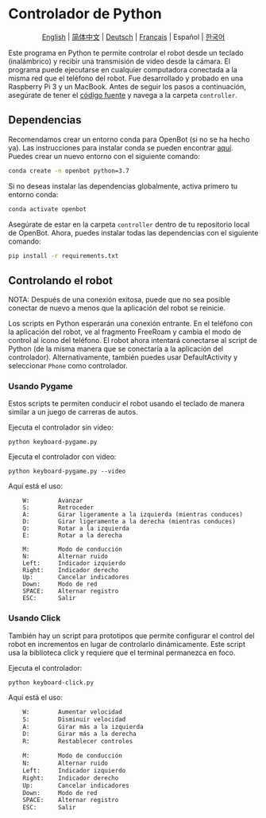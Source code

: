 # Controlador de Python

<p align="center">
  <a href="README.md">English</a> |
  <a href="README.zh-CN.md">简体中文</a> |
  <a href="README.de-DE.md">Deutsch</a> |
  <a href="README.fr-FR.md">Français</a> |
  <span>Español</span> |
  <a href="README.ko-KR.md">한국어</a>
</p>

Este programa en Python te permite controlar el robot desde un teclado (inalámbrico) y recibir una transmisión de video desde la cámara. El programa puede ejecutarse en cualquier computadora conectada a la misma red que el teléfono del robot. Fue desarrollado y probado en una Raspberry Pi 3 y un MacBook. Antes de seguir los pasos a continuación, asegúrate de tener el [código fuente](https://github.com/isl-org/OpenBot#get-the-source-code) y navega a la carpeta `controller`.

## Dependencias

Recomendamos crear un entorno conda para OpenBot (si no se ha hecho ya). Las instrucciones para instalar conda se pueden encontrar [aquí](https://docs.conda.io/projects/conda/en/latest/user-guide/install/). Puedes crear un nuevo entorno con el siguiente comando:

```bash
conda create -n openbot python=3.7
```

Si no deseas instalar las dependencias globalmente, activa primero tu entorno conda:

```bash
conda activate openbot
```

Asegúrate de estar en la carpeta `controller` dentro de tu repositorio local de OpenBot. Ahora, puedes instalar todas las dependencias con el siguiente comando:

```bash
pip install -r requirements.txt
```

## Controlando el robot

NOTA: Después de una conexión exitosa, puede que no sea posible conectar de nuevo a menos que la aplicación del robot se reinicie.

Los scripts en Python esperarán una conexión entrante. En el teléfono con la aplicación del robot, ve al fragmento FreeRoam y cambia el modo de control al ícono del teléfono. El robot ahora intentará conectarse al script de Python (de la misma manera que se conectaría a la aplicación del controlador). Alternativamente, también puedes usar DefaultActivity y seleccionar `Phone` como controlador.

### Usando Pygame

Estos scripts te permiten conducir el robot usando el teclado de manera similar a un juego de carreras de autos.

Ejecuta el controlador sin video:

`python keyboard-pygame.py`

Ejecuta el controlador con video:

`python keyboard-pygame.py --video`

Aquí está el uso:

```
    W:        Avanzar
    S:        Retroceder
    A:        Girar ligeramente a la izquierda (mientras conduces)
    D:        Girar ligeramente a la derecha (mientras conduces)
    Q:        Rotar a la izquierda
    E:        Rotar a la derecha

    M:        Modo de conducción
    N:        Alternar ruido
    Left:     Indicador izquierdo
    Right:    Indicador derecho
    Up:       Cancelar indicadores
    Down:     Modo de red
    SPACE:    Alternar registro
    ESC:      Salir
```

### Usando Click

También hay un script para prototipos que permite configurar el control del robot en incrementos en lugar de controlarlo dinámicamente. Este script usa la biblioteca click y requiere que el terminal permanezca en foco.

Ejecuta el controlador:

`python keyboard-click.py`

Aquí está el uso:

```bash
    W:        Aumentar velocidad
    S:        Disminuir velocidad
    A:        Girar más a la izquierda
    D:        Girar más a la derecha
    R:        Restablecer controles

    M:        Modo de conducción
    N:        Alternar ruido
    Left:     Indicador izquierdo
    Right:    Indicador derecho
    Up:       Cancelar indicadores
    Down:     Modo de red
    SPACE:    Alternar registro
    ESC:      Salir
```
